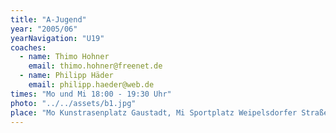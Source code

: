 ```yaml
---
title: "A-Jugend"
year: "2005/06"
yearNavigation: "U19"
coaches:
  - name: Thimo Hohner
    email: thimo.hohner@freenet.de
  - name: Philipp Häder
    email: philipp.haeder@web.de
times: "Mo und Mi 18:00 - 19:30 Uhr"
photo: "../../assets/b1.jpg"
place: "Mo Kunstrasenplatz Gaustadt, Mi Sportplatz Weipelsdorfer Straße"
---
```

